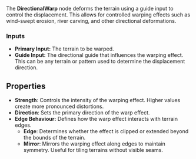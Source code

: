 
The **DirectionalWarp** node deforms the terrain using a guide input to control the displacement. This allows for controlled warping effects such as wind-swept erosion, river carving, and other directional deformations.

### **Inputs**

* **Primary Input:** The terrain to be warped.
* **Guide Input:** The directional guide that influences the warping effect. This can be any terrain or pattern used to determine the displacement direction.

## Properties

* **Strength**: Controls the intensity of the warping effect. Higher values create more pronounced distortions.
* **Direction**: Sets the primary direction of the warp effect.
* **Edge Behaviour:** Defines how the warp effect interacts with terrain edges.
  * **Edge**: Determines whether the effect is clipped or extended beyond the bounds of the terrain.
  * **Mirror**: Mirrors the warping effect along edges to maintain symmetry. Useful for tiling terrains without visible seams.
